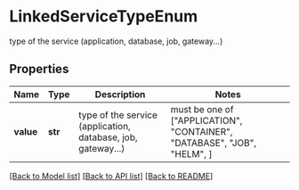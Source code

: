 # LinkedServiceTypeEnum

type of the service (application, database, job, gateway...)

## Properties
Name | Type | Description | Notes
------------ | ------------- | ------------- | -------------
**value** | **str** | type of the service (application, database, job, gateway...) |  must be one of ["APPLICATION", "CONTAINER", "DATABASE", "JOB", "HELM", ]

[[Back to Model list]](../README.md#documentation-for-models) [[Back to API list]](../README.md#documentation-for-api-endpoints) [[Back to README]](../README.md)


